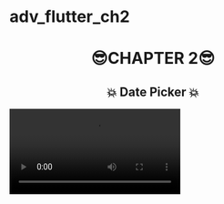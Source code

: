 # adv_flutter_ch2

<p>
  <h1 align="center"> 😎CHAPTER 2😎 </h1>
<h2 align = "center"> 💥 Date Picker 💥 </h2>
  <video src= "https://github.com/fenishpatel3150/adv_flutter_ch2/assets/143187609/a0b317ad-84d3-41c7-b564-3e461d7c8b36"></video>
</p>


